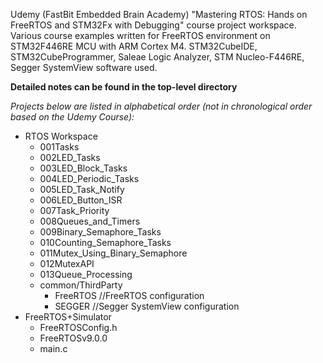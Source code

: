 Udemy (FastBit Embedded Brain Academy) "Mastering RTOS: Hands on FreeRTOS and STM32Fx with Debugging" course project workspace. Various course examples written for FreeRTOS environment on STM32F446RE MCU with ARM Cortex M4. STM32CubeIDE, STM32CubeProgrammer, Saleae Logic Analyzer, STM Nucleo-F446RE, Segger SystemView software used.

**Detailed notes can be found in the top-level directory**

_Projects below are listed in alphabetical order (not in chronological order based on the Udemy Course):_

- RTOS Workspace
	- 001Tasks
	- 002LED_Tasks
	- 003LED_Block_Tasks
	- 004LED_Periodic_Tasks
	- 005LED_Task_Notify
	- 006LED_Button_ISR
	- 007Task_Priority
	- 008Queues_and_Timers
	- 009Binary_Semaphore_Tasks
	- 010Counting_Semaphore_Tasks
	- 011Mutex_Using_Binary_Semaphore
	- 012MutexAPI
	- 013Queue_Processing
	- common/ThirdParty
		- FreeRTOS  //FreeRTOS configuration
		- SEGGER	//Segger SystemView configuration
- FreeRTOS+Simulator
	- FreeRTOSConfig.h
	- FreeRTOSv9.0.0
	- main.c
